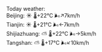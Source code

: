 Today weather:  
Beijing: ☀️   🌡️+22°C 🌬️↗7km/h  
Tianjin: ☀️   🌡️+21°C 🌬️←7km/h  
Shijiazhuang: ⛅️  🌡️+22°C 🌬️→5km/h  
Tangshan: ⛅️  🌡️+17°C 🌬️↙10km/h  

